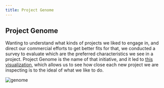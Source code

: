 ```yaml
---
title: Project Genome
---
```

## Project Genome

Wanting to understand what kinds of projects we liked to engage in, and direct our commercial efforts to get better fits for that, we conducted a survey to evaluate which are the preferred characteristics we see in a project. Project Genome is the name of that initiative, and it led to [this visualization](https://genome.manas.tech/), which allows us to see how close each new project we are inspecting is to the ideal of what we like to do.

![genome](/images/genome.svg)
